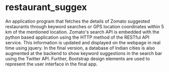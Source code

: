 # restaurant_suggex
An application program that fetches the details of Zomato suggested restaurants through keyword searches 
or GPS location coordinates within 5 km of the mentioned location. Zomato's search API is embedded with 
the python based application using the HTTP method of the RESTful API service. This information is 
updated and displayed on the webpage in real time using jquery. In the final version, a database of 
Indian cities is also augmented at the backend to show keyword suggestions in the search bar using the
Twitter API. Further, Bootstrap design elements are used to represent the user interface in the final
app.

